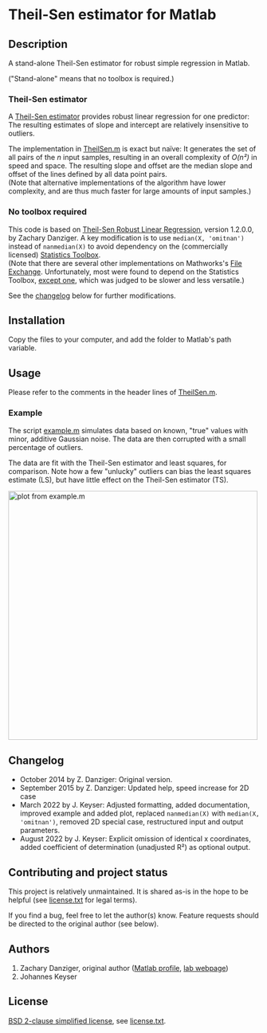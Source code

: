 # Theil-Sen estimator for Matlab

## Description

A stand-alone Theil-Sen estimator for robust simple regression in Matlab.

("Stand-alone" means that no toolbox is required.)

### Theil-Sen estimator

A [Theil-Sen estimator](https://en.wikipedia.org/wiki/Theil%E2%80%93Sen_estimator) provides robust linear regression for one predictor:
The resulting estimates of slope and intercept are relatively insensitive to outliers.

The implementation in [TheilSen.m](TheilSen.m) is exact but naïve:
It generates the set of all pairs of the _n_ input samples, resulting in an overall complexity of _O(n²)_ in speed and space.
The resulting slope and offset are the median slope and offset of the lines defined by all data point pairs.  
(Note that alternative implementations of the algorithm have lower complexity, and are thus much faster for large amounts of input samples.)

### No toolbox required

This code is based on [Theil-Sen Robust Linear Regression](https://mathworks.com/matlabcentral/fileexchange/48294-theil-sen-robust-linear-regression), version 1.2.0.0, by Zachary Danziger.
A key modification is to use `median(X, 'omitnan')` instead of `nanmedian(X)` to avoid dependency on the (commercially licensed) [Statistics Toolbox](https://mathworks.com/products/statistics.html).  
(Note that there are several other implementations on Mathworks's [File Exchange](https://mathworks.com/matlabcentral/fileexchange).
Unfortunately, most were found to depend on the Statistics Toolbox, [except one](https://mathworks.com/matlabcentral/fileexchange/43135-regression-utilities), which was judged to be slower and less versatile.)

See the [changelog](#changelog) below for further modifications.

## Installation

Copy the files to your computer, and add the folder to Matlab's path variable.

## Usage

Please refer to the comments in the header lines of [TheilSen.m](TheilSen.m).

### Example

The script [example.m](example.m) simulates data based on known, "true" values with minor, additive Gaussian noise.
The data are then corrupted with a small percentage of outliers.

The data are fit with the Theil-Sen estimator and least squares, for comparison.
Note how a few "unlucky" outliers can bias the least squares estimate (LS), but have little effect on the Theil-Sen estimator (TS).

<img src="example.svg" alt="plot from example.m" width=500px />

## Changelog

- October 2014 by Z. Danziger: Original version.
- September 2015 by Z. Danziger: Updated help, speed increase for 2D case
- March 2022 by J. Keyser: Adjusted formatting, added documentation, improved example and added plot, replaced `nanmedian(X)` with `median(X, 'omitnan')`, removed 2D special case, restructured input and output parameters.
- August 2022 by J. Keyser: Explicit omission of identical x coordinates, added coefficient of determination (unadjusted R²) as optional output.

## Contributing and project status

This project is relatively unmaintained.
It is shared as-is in the hope to be helpful (see [license.txt](license.txt) for legal terms).

If you find a bug, feel free to let the author(s) know.
Feature requests should be directed to the original author (see below).

## Authors

1. Zachary Danziger, original author ([Matlab profile](https://de.mathworks.com/matlabcentral/profile/authors/1044524), [lab webpage](https://anil.fiu.edu/))
2. Johannes Keyser

## License

[BSD 2-clause simplified license](https://en.wikipedia.org/wiki/BSD_licenses#2-clause_license_(%22Simplified_BSD_License%22_or_%22FreeBSD_License%22)), see [license.txt](license.txt).
